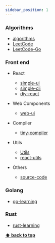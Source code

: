 ```yaml
---
sidebar_position: 1
---
```


### Algorithms

- [algorithms](https://github.com/z9956/algorithms)
- [LeetCode](https://github.com/z9956/LeetCode)
- [LeetCode-Go](https://github.com/z9956/LeetCode-Go)

### Front end

- React

  - [simple-ui](https://github.com/z9956/simple-ui)
  - [simple-cli](https://github.com/z9956/simple-cli)
  - [diy-react](https://github.com/z9956/diy-react)

- Web Components

  - [web-ui](https://github.com/z9956/web-ui)

- Compiler

  - [tiny-compiler](https://github.com/z9956/tiny-compiler)

- Utils

  - [Utils](https://github.com/z9956/Notes/Utils)
  - [react-utils](https://github.com/z9956/react-utils)

- Others
  - [source-code](https://github.com/z9956/source-code)

### Golang

- [go-learning](https://github.com/z9956/go-learning)

### Rust

- [rust-learning](https://github.com/z9956/rust-learning)

**[⬆ back to top](#notes)**
